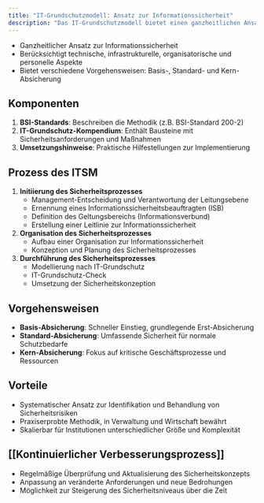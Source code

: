 ```yaml
---
title: "IT-Grundschutzmodell: Ansatz zur Informationssicherheit"
description: "Das IT-Grundschutzmodell bietet einen ganzheitlichen Ansatz zur Informationssicherheit mit technischen, organisatorischen und personellen Maßnahmen. Es umfasst Basis-, Standard- und Kern-Absicherung sowie kontinuierliche Verbesserungsprozesse."
---
```


- Ganzheitlicher Ansatz zur Informationssicherheit
- Berücksichtigt technische, infrastrukturelle, organisatorische und personelle Aspekte
- Bietet verschiedene Vorgehensweisen: Basis-, Standard- und Kern-Absicherung

## Komponenten
1. **BSI-Standards**: Beschreiben die Methodik (z.B. BSI-Standard 200-2)
2. **IT-Grundschutz-Kompendium**: Enthält Bausteine mit Sicherheitsanforderungen und Maßnahmen
3. **Umsetzungshinweise**: Praktische Hilfestellungen zur Implementierung

## Prozess des ITSM
1. **Initiierung des Sicherheitsprozesses**
   - Management-Entscheidung und Verantwortung der Leitungsebene
   - Ernennung eines Informationssicherheitsbeauftragten (ISB)
   - Definition des Geltungsbereichs (Informationsverbund)
   - Erstellung einer Leitlinie zur Informationssicherheit
2. **Organisation des Sicherheitsprozesses**
   - Aufbau einer Organisation zur Informationssicherheit
   - Konzeption und Planung des Sicherheitsprozesses
3. **Durchführung des Sicherheitsprozesses**
   - Modellierung nach IT-Grundschutz
   - IT-Grundschutz-Check
   - Umsetzung der Sicherheitskonzeption

## Vorgehensweisen
- **Basis-Absicherung**: Schneller Einstieg, grundlegende Erst-Absicherung
- **Standard-Absicherung**: Umfassende Sicherheit für normale Schutzbedarfe
- **Kern-Absicherung**: Fokus auf kritische Geschäftsprozesse und Ressourcen

## Vorteile
- Systematischer Ansatz zur Identifikation und Behandlung von Sicherheitsrisiken
- Praxiserprobte Methodik, in Verwaltung und Wirtschaft bewährt
- Skalierbar für Institutionen unterschiedlicher Größe und Komplexität

## [[Kontinuierlicher Verbesserungsprozess]]
- Regelmäßige Überprüfung und Aktualisierung des Sicherheitskonzepts
- Anpassung an veränderte Anforderungen und neue Bedrohungen
- Möglichkeit zur Steigerung des Sicherheitsniveaus über die Zeit
